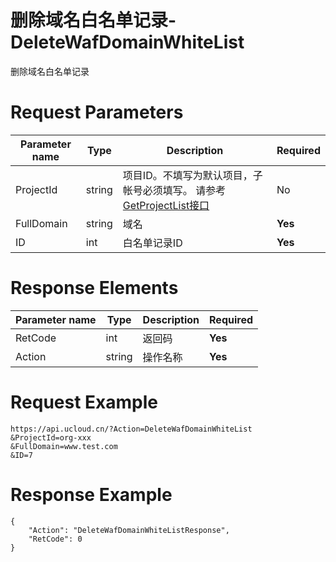 # 删除域名白名单记录-DeleteWafDomainWhiteList

删除域名白名单记录

# Request Parameters
|Parameter name|Type|Description|Required|
|---|---|---|---|
|ProjectId|string|项目ID。不填写为默认项目，子帐号必须填写。 请参考[GetProjectList接口](api/summary/get_project_list)|No|
|FullDomain|string|域名|**Yes**|
|ID|int|白名单记录ID|**Yes**|

# Response Elements
|Parameter name|Type|Description|Required|
|---|---|---|---|
|RetCode|int|返回码|**Yes**|
|Action|string|操作名称|**Yes**|

# Request Example
```
https://api.ucloud.cn/?Action=DeleteWafDomainWhiteList
&ProjectId=org-xxx
&FullDomain=www.test.com
&ID=7
```

# Response Example
```
{
    "Action": "DeleteWafDomainWhiteListResponse", 
    "RetCode": 0
}
```

